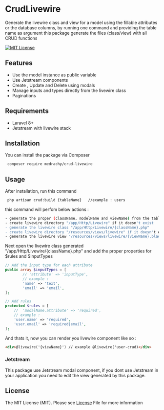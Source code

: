 # CrudLivewire

Generate the livewire class and view for a model using the fillable attributes or the database columns, by running one command and providing the table name as argument this package generate the files (class/view) with all CRUD functions

[![MIT License](https://img.shields.io/badge/License-MIT-green.svg)](https://choosealicense.com/licenses/mit/)

## Features

- Use the model instance as public variable
- Use Jetstream components
- Create , Update and Delete using modals
- Manage inputs and types directly from the livewire class
- Paginations

## Requirements

- Laravel 8+
- Jetstream with livewire stack

## Installation

You can install the package via Composer

```bash
 composer require medrachy/crud-livewire
```

## Usage

After installation, run this command

```bash
 php artisan crud:build {tableName}   //example : users
```

this command will perfom below actions :

```bash
- generate the proper (className, modelName and viewName) from the tableName
- create livewire directory "/app/Http/Livewire" if it doesn't exist
- generate the livewire class "/app/Http/Livewire/{className}.php"
- create livewire directory "/resources/views/livewire" if it doesn't exist
- generate the livewire view "/resources/views/livewire/{viewName}.blade.php"
```

Next open the livewire class generated "/app/Http/Livewire/{className}.php"
and add the proper properties for $rules and $inputTypes

```php
// Add the input type for each attribute
public array $inputTypes = [
        // 'attribute' => 'inputType',
        // example :
        'name' => 'text',
        'email' => 'email',
];

// Add rules
protected $rules = [
    //  'modalName.attribute' => 'required',
    // example :
    'user.name' => 'required',
    'user.email' => 'required|email',
];

```

And thats it, now you can render you livewire component like so :

```html
<div>@livewire('{viewName}') // example @livewire('user-crud)</div>
```

### Jetstream

This package use Jetstream modal component,
if you dont use Jetstream in your application you need to edit the view generated by this package.

## License

The MIT License (MIT). Please see [License](https://choosealicense.com/licenses/mit/)
File for more information
